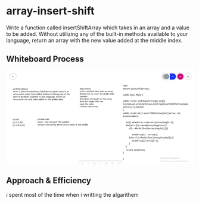 # array-insert-shift
Write a function called insertShiftArray which takes in an array and a value to be added. Without utilizing any of the built-in methods available to your language, return an array with the new value added at the middle index.

## Whiteboard Process

![white board](./array-insert-shift.PNG)
## Approach & Efficiency
i spent most of the time when i writting the algarithem

